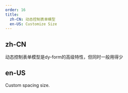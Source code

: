```yaml
---
order: 16
title:
  zh-CN: 动态控制表单模型
  en-US: Customize Size
---
```


## zh-CN

动态控制表单模型是dy-form的高级特性，但同时一般用得少

## en-US

Custom spacing size.
